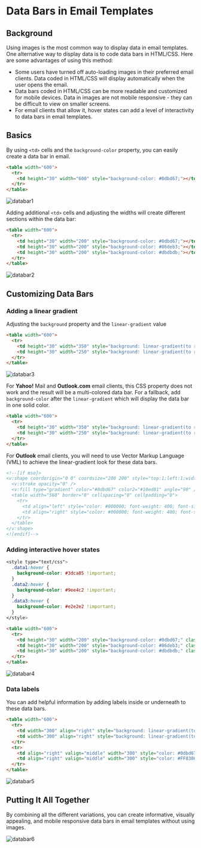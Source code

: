 # Data Bars in Email Templates

## Background

Using images is the most common way to display data in email templates. One alternative way to display data is to code data bars in HTML/CSS. Here are some advantages of using this method:

* Some users have turned off auto-loading images in their preferred email clients. Data coded in HTML/CSS will display automatically when the user opens the email.
* Data bars coded in HTML/CSS can be more readable and customized for mobile devices. Data in images are not mobile responsive - they can be difficult to view on smaller screens.
* For email clients that allow it, hover states can add a level of interactivity to data bars in email templates.

## Basics

By using `<td>` cells and the `background-color` property, you can easily create a data bar in email.

```html
<table width="600">
  <tr>
    <td height="30" width="600" style="background-color: #0dbd67;"></td>
  </tr>
</table>
```

![databar1](https://user-images.githubusercontent.com/6575035/69486216-6fbe4a80-0e17-11ea-8858-14505fc43bc2.png)

Adding additional `<td>` cells and adjusting the widths will create different sections within the data bar:

```html
<table width="600">
  <tr>
    <td height="30" width="200" style="background-color: #0dbd67;"></td>
    <td height="30" width="200" style="background-color: #86deb3;"></td>
    <td height="30" width="200" style="background-color: #dbdbdb;"></td>
  </tr>
</table>
```

![databar2](https://user-images.githubusercontent.com/6575035/69486219-7c42a300-0e17-11ea-9635-f87b4a8acb1b.png)

## Customizing Data Bars

### Adding a linear gradient

Adjusting the `background` property and the `linear-gradient` value

```html
<table width="600">
  <tr>
    <td height="30" width="350" style="background: linear-gradient(to right, #10ed81 0%, #0dbd67 100%);"></td>
    <td height="30" width="250" style="background: linear-gradient(to right, #ffaa00 0%, #ff8300 100%);"></td>
  </tr>
</table>
```

![databar3](https://user-images.githubusercontent.com/6575035/69486223-895f9200-0e17-11ea-8458-e389413c2d17.png)

For **Yahoo!** Mail and **Outlook.com** email clients, this CSS property does not work and the result will be a multi-colored data bar. For a fallback, add `background-color` after the `linear-gradient` which will display the data bar in one solid color.

```html
<table width="600">
  <tr>
    <td height="30" width="350" style="background: linear-gradient(to right, #10ed81 0%, #0dbd67 100%); background-color: #0dbd67;"></td>
    <td height="30" width="250" style="background: linear-gradient(to right, #ffaa00 0%, #ff8300 100%); background-color: #ff8300;"></td>
  </tr>
</table>
```

For **Outlook** email clients, you will need to use Vector Markup Language (VML) to achieve the linear-gradient look for these data bars.

```html
<!--[if mso]>
<v:shape coordorigin="0 0" coordsize="200 200" style="top:1;left:1;width:560;height:31" path="m 1,1 l 1,200, 200,200, 200,1 x e">
  <v:stroke opacity="0" />
  <v:fill type="gradient" color="#0dbd67" color2="#10ed81" angle="90" />
  <table width="560" border="0" cellspacing="0" cellpadding="0">
    <tr>
      <td align="left" style="color: #000000; font-weight: 400; font-size: 14px; font-family: courier, courier new, georgia, times, times new roman; line-height: 18px; margin: 0; padding: 0;">2019</td>
      <td align="right" style="color: #000000; font-weight: 400; font-size: 14px; font-family: courier, courier new, georgia, times, times new roman; line-height: 18px; margin: 0; padding: 0;">$98,200.72</td>
    </tr>
  </table>
</v:shape>
<![endif]-->
```

### Adding interactive hover states

```css
<style type="text/css">
  .data1:hover {
    background-color: #3dca85 !important;
  }
  .data2:hover {
    background-color: #9ee4c2 !important;
  }
  .data3:hover {
    background-color: #e2e2e2 !important;
  }
</style>
```

```html
<table width="600">
  <tr>
    <td height="30" width="200" style="background-color: #0dbd67;" class="data1"></td>
    <td height="30" width="200" style="background-color: #86deb3;" class="data2"></td>
    <td height="30" width="200" style="background-color: #dbdbdb;" class="data3"></td>
  </tr>
</table>
```

![databar4](https://user-images.githubusercontent.com/6575035/69917960-2fc01e80-143a-11ea-8ab7-9438352ba921.gif)

### Data labels

You can add helpful information by adding labels inside or underneath to these data bars.

```html
<table width="600">
  <tr>
    <td width="300" align="right" style="background: linear-gradient(to right, #10ed81 0%, #0dbd67 100%); background-color: #0dbd67; color: #000000; font-weight: 400; font-size: 14px; font-family: courier; line-height: 1.5em; margin: 0; padding: 0 6px 0 0;" height="31">Label</td>
    <td width="300" align="right" style="background: linear-gradient(to right, #ffaa00 0%, #FF8300 100%); background-color: #FF8300; color: #000000; font-weight: 400; font-size: 14px; font-family: courier; line-height: 1.5em; margin: 0; padding: 0 6px 0 0;" height="31">Label</td>
  </tr>
  <tr>
    <td align="right" valign="middle" width="300" style="color: #0dbd67; font-weight: 600; font-size: 16px; font-family: courier; line-height: 1.5em; margin: 0; padding: 2px 0 0 0;">$12,345.00</td>
    <td align="right" valign="middle" width="300" style="color: #FF8300; font-weight: 600; font-size: 16px; font-family: courier; line-height: 1.5em; margin: 0; padding: 2px 0 0 0;">$67,890.00</td>
  </tr>
</table>
```

![databar5](https://user-images.githubusercontent.com/6575035/69486225-91b7cd00-0e17-11ea-88fd-3ddc997db72f.png)

## Putting It All Together

By combining all the different variations, you can create informative, visually appealing, and mobile responsive data bars in email templates without using images.

![databar6](https://user-images.githubusercontent.com/6575035/69486240-d2174b00-0e17-11ea-824c-aa04b13a8195.png)